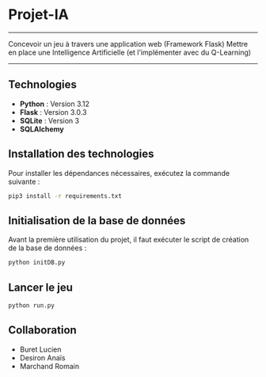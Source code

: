 # Projet-IA
***
Concevoir un jeu à travers une application web (Framework Flask)
Mettre en place une Intelligence Artificielle (et l’implémenter avec du Q-Learning)
***
## Technologies
- **Python** : Version 3.12
- **Flask** : Version 3.0.3
- **SQLite** : Version 3
- **SQLAlchemy**
## Installation des technologies
Pour installer les dépendances nécessaires, exécutez la commande suivante :

```bash
pip3 install -r requirements.txt
```

## Initialisation de la base de données

Avant la première utilisation du projet, il faut exécuter le script de création de la base de données :

```bash
python initDB.py
```

## Lancer le jeu
```bash
python run.py
```

## Collaboration
- Buret Lucien
- Desiron Anaïs
- Marchand Romain